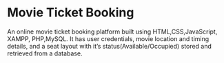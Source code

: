 # Movie Ticket Booking

An online movie ticket booking platform built using HTML,CSS,JavaScript, XAMPP, PHP,MySQL. It has user credentials, movie location and timing details, and a seat layout with it’s status(Available/Occupied) stored and retrieved from a database.
